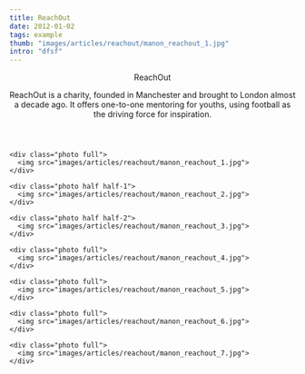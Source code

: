 ```yaml
---
title: ReachOut
date: 2012-01-02
tags: example
thumb: "images/articles/reachout/manon_reachout_1.jpg"
intro: "dfsf"
---
```


<article class="post">
  <header>
    <section class="title">
      <p>ReachOut</p>
    </section>
    <section class="intro">
      <p>ReachOut is a charity, founded in Manchester and brought to London almost a decade ago. It offers one-to-one mentoring for youths, using football as the driving force for inspiration. </p>
    </section>
  </header>

  <section class="content">

    <div class="photo full">
      <img src="images/articles/reachout/manon_reachout_1.jpg">
    </div>

    <div class="photo half half-1">
      <img src="images/articles/reachout/manon_reachout_2.jpg">
    </div>

    <div class="photo half half-2">
      <img src="images/articles/reachout/manon_reachout_3.jpg">
    </div>

    <div class="photo full">
      <img src="images/articles/reachout/manon_reachout_4.jpg">
    </div>

    <div class="photo full">
      <img src="images/articles/reachout/manon_reachout_5.jpg">
    </div>

    <div class="photo full">
      <img src="images/articles/reachout/manon_reachout_6.jpg">
    </div>

    <div class="photo full">
      <img src="images/articles/reachout/manon_reachout_7.jpg">
    </div>

  </section>

</article>

